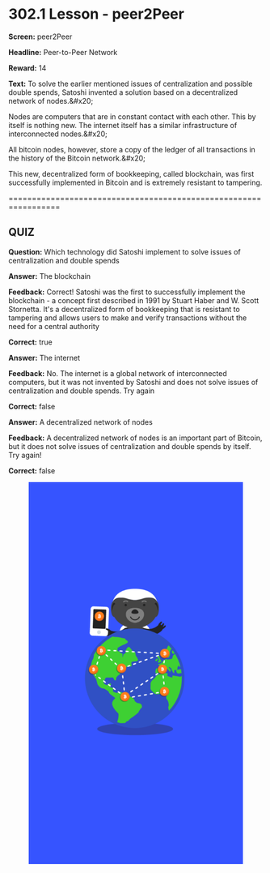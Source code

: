 # 302.1 Lesson - peer2Peer

**Screen:** peer2Peer

**Headline:** Peer-to-Peer Network

**Reward:** 14

**Text:** To solve the earlier mentioned issues of centralization and possible double spends, Satoshi invented a solution based on a decentralized network of nodes.&amp;#x20;

Nodes are computers that are in constant contact with each other. This by itself is nothing new. The internet itself has a similar infrastructure of interconnected nodes.&amp;#x20;

All bitcoin nodes, however, store a copy of the ledger of all transactions in the history of the Bitcoin network.&amp;#x20;

This new, decentralized form of bookkeeping, called blockchain, was first successfully implemented in Bitcoin and is extremely resistant to tampering.


=================================================================

## QUIZ

**Question:** Which technology did Satoshi implement to solve issues of centralization and double spends


**Answer:** The blockchain

**Feedback:** Correct! Satoshi was the first to successfully implement the blockchain - a concept first described in 1991 by Stuart Haber and W. Scott Stornetta. It&#x27;s a decentralized form of bookkeeping that is resistant to tampering and allows users to make and verify transactions without the need for a central authority

**Correct:** true

**Answer:** The internet

**Feedback:** No. The internet is a global network of interconnected computers, but it was not invented by Satoshi and does not solve issues of centralization and double spends. Try again

**Correct:** false

**Answer:** A decentralized network of nodes

**Feedback:** A decentralized network of nodes is an important part of Bitcoin, but it does not solve issues of centralization and double spends by itself. Try again!

**Correct:** false


<figure><img src="../.gitbook/assets/302-01.png" alt=""><figcaption></figcaption></figure>

